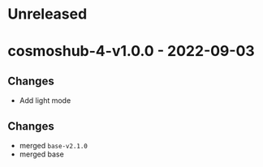 # Unreleased

# cosmoshub-4-v1.0.0 - 2022-09-03

## Changes
- Add light mode

## Changes
- merged `base-v2.1.0`
- merged base
